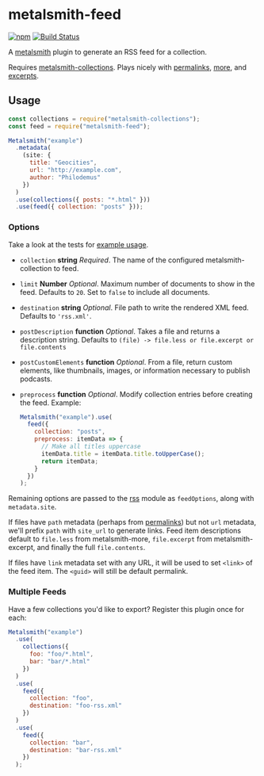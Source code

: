 # metalsmith-feed

[![npm](https://img.shields.io/npm/v/npm.svg?style=flat-square)](https://www.npmjs.com/package/metalsmith-feed) [![Build Status](https://img.shields.io/travis/hurrymaplelad/metalsmith-feed.svg?style=flat-square)](https://travis-ci.org/hurrymaplelad/metalsmith-feed)

A [metalsmith](https://github.com/segmentio/metalsmith) plugin to generate an RSS feed for a collection.

Requires [metalsmith-collections](https://github.com/segmentio/metalsmith-collections). Plays nicely with [permalinks](https://github.com/segmentio/metalsmith-permalinks), [more](https://github.com/kfranqueiro/metalsmith-more), and [excerpts](https://github.com/segmentio/metalsmith-excerpts).

## Usage

```js
const collections = require("metalsmith-collections");
const feed = require("metalsmith-feed");

Metalsmith("example")
  .metadata(
    (site: {
      title: "Geocities",
      url: "http://example.com",
      author: "Philodemus"
    })
  )
  .use(collections({ posts: "*.html" }))
  .use(feed({ collection: "posts" }));
```

### Options

Take a look at the tests for [example usage](test/metalsmith_feed.test.coffee).

* `collection` **string** _Required_. The name of the configured metalsmith-collection to feed.

* `limit` **Number** _Optional_. Maximum number of documents to show in the feed. Defaults to `20`. Set to `false` to include all documents.

* `destination` **string** _Optional_. File path to write the rendered XML feed. Defaults to `'rss.xml'`.

* `postDescription` **function** _Optional_. Takes a file and returns a description string. Defaults to `(file) -> file.less or file.excerpt or file.contents`

* `postCustomElements` **function** _Optional_. From a file, return custom elements, like thumbnails, images, or information necessary to publish podcasts.

* `preprocess` **function** _Optional_. Modify collection entries before creating the feed. Example:

  ```js
  Metalsmith("example").use(
    feed({
      collection: "posts",
      preprocess: itemData => {
        // Make all titles uppercase
        itemData.title = itemData.title.toUpperCase();
        return itemData;
      }
    })
  );
  ```

Remaining options are passed to the [rss](https://github.com/dylang/node-rss) module as `feedOptions`, along with `metadata.site`.

If files have `path` metadata (perhaps from [permalinks](https://github.com/segmentio/metalsmith-permalinks)) but not `url` metadata, we'll prefix `path` with `site_url` to generate links. Feed item descriptions default to `file.less` from metalsmith-more, `file.excerpt` from metalsmith-excerpt, and finally the full `file.contents`.

If files have `link` metadata set with any URL, it will be used to set `<link>` of the feed item. The `<guid>` will still be default permalink.

### Multiple Feeds

Have a few collections you'd like to export? Register this plugin once for each:

```js
Metalsmith("example")
  .use(
    collections({
      foo: "foo/*.html",
      bar: "bar/*.html"
    })
  )
  .use(
    feed({
      collection: "foo",
      destination: "foo-rss.xml"
    })
  )
  .use(
    feed({
      collection: "bar",
      destination: "bar-rss.xml"
    })
  );
```
